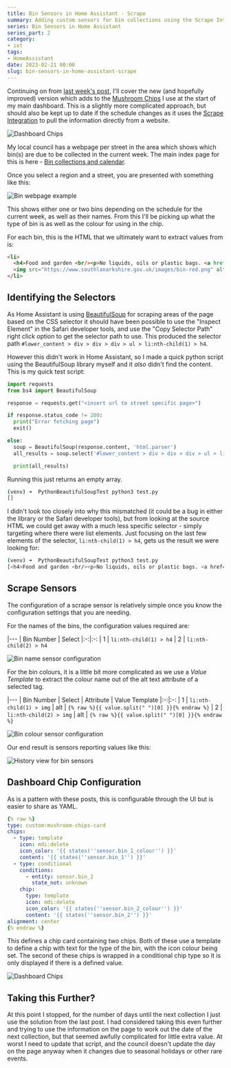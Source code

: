 ```yaml
---
title: Bin Sensors in Home Assistant - Scrape
summary: Adding custom sensors for bin collections using the Scrape Integration
series: Bin Sensors in Home Assistant
series_part: 2
category:
- iot
tags:
- HomeAssistant
date: 2023-02-21 00:00
slug: bin-sensors-in-home-assistant-scrape
---
```

Continuing on from [last week's post][prev-post], I'll cover the new (and hopefully improved) version which adds to the [Mushroom Chips][mushroom-chips] I use at the start of my main dashboard. This is a slightly more complicated approach, but should also be kept up to date if the schedule changes as it uses the [Scrape Integration][ha-scrape-integration] to pull the information directly from a website.

![Dashboard Chips][img-dashboard-chips]

My local council has a webpage per street in the area which shows which bin(s) are due to be collected in the current week. The main index page for this is here - [Bin collections and calendar][slc-street-index].

Once you select a region and a street, you are presented with something like this:

![Bin webpage example][img-bin-example]

This shows either one or two bins depending on the schedule for the current week, as well as their names. From this I'll be picking up what the type of bin is as well as the colour for using in the chip. 

For each bin, this is the HTML that we ultimately want to extract values from is:

```html
<li>
  <h4>Food and garden <br/><p>No liquids, oils or plastic bags. <a href="https://www.southlanarkshire.gov.uk/info/200156/bins_and_recycling/1841/bins_-_what_goes_in_them/3">More info</a></p></h4>
  <img src="https://www.southlanarkshire.gov.uk/images/bin-red.png" alt="red bin">
</li>
```

<!--more-->

## Identifying the Selectors

As Home Assistant is using [BeautifulSoup][beautiful-soup] for scraping areas of the page based on the CSS selector it should have been possible to use the "Inspect Element" in the Safari developer tools, and use the "Copy Selector Path" right click option to get the selector path to use. This produced the selector path `#lower_content > div > div > div > ul > li:nth-child(1) > h4`.

However this didn't work in Home Assistant, so I made a quick python script using the BeautifulSoup library myself and it *also* didn't find the content. This is my quick test script:

```python
import requests
from bs4 import BeautifulSoup

response = requests.get("<insert url to street specific page>")

if response.status_code != 200:
  print("Error fetching page")
  exit()

else:
  soup = BeautifulSoup(response.content, 'html.parser')
  all_results = soup.select('#lower_content > div > div > div > ul > li:nth-child(1) > h4')

  print(all_results)
```

Running this just returns an empty array.

```sh
(venv) ➜  PythonBeautifulSoupTest python3 test.py 
[]
```

I didn't look too closely into why this mismatched (it could be a bug in either the library or the Safari developer tools), but from looking at the source HTML we could get away with a much less specific selector - simply targeting where there were list elements. Just focusing on the last few elements of the selector, `li:nth-child(1) > h4`, gets us the result we were looking for:

```sh
(venv) ➜  PythonBeautifulSoupTest python3 test.py
[<h4>Food and garden <br/><p>No liquids, oils or plastic bags. <a href="https://www.southlanarkshire.gov.uk/info/200156/bins_and_recycling/1841/bins_-_what_goes_in_them/3">More info</a></p></h4>]
```

## Scrape Sensors

The configuration of a scrape sensor is relatively simple once you know the configuration settings that you are needing.

For the names of the bins, the configuration values required are:

|---
| Bin Number | Select
|:-:|:-:
| 1 | `li:nth-child(1) > h4`
| 2 | `li:nth-child(2) > h4`

![Bin name sensor configuration][img-scrape-config-bin-name]

For the bin colours, it is a little bit more complicated as we use a *Value Template* to extract the colour name out of the alt text attribute of a selected tag.

|---
| Bin Number | Select | Attribute | Value Template
|:-:|:-:
| 1 | `li:nth-child(1) > img` | alt | `{% raw %}{{ value.split(" ")[0] }}{% endraw %}`
| 2 | `li:nth-child(2) > img` | alt | `{% raw %}{{ value.split(" ")[0] }}{% endraw %}`

![Bin colour sensor configuration][img-scrape-config-bin-colour]

Our end result is sensors reporting values like this:

![History view for bin sensors][img-ha-history]

## Dashboard Chip Configuration

As is a pattern with these posts, this is configurable through the UI but is easier to share as YAML. 

```yaml
{% raw %}
type: custom:mushroom-chips-card
chips:
  - type: template
    icon: mdi:delete
    icon_color: '{{ states(''sensor.bin_1_colour'') }}'
    content: '{{ states(''sensor.bin_1'') }}'
  - type: conditional
    conditions:
      - entity: sensor.bin_2
        state_not: unknown
    chip:
      type: template
      icon: mdi:delete
      icon_color: '{{ states(''sensor.bin_2_colour'') }}'
      content: '{{ states(''sensor.bin_2'') }}'
alignment: center
{% endraw %}
```

This defines a chip card containing two chips. Both of these use a template to define a chip with text for the type of the bin, with the icon colour being set. The second of these chips is wrapped in a conditional chip type so it is only displayed if there is a defined value.

![Dashboard Chips][img-dashboard-chips]

## Taking this Further?

At this point I stopped, for the number of days until the next collection I just use the solution from the last post. I had considered taking this even further and trying to use the information on the page to work out the date of the next collection, but that seemed awfully complicated for little extra value. At worst I need to update that script, and the council doesn't update the day on the page anyway when it changes due to seasonal holidays or other rare events.

[img-dashboard-chips]: /images/homeassistant-bin-sensors-scrape/dashboard-element.png "Dashboard Chips"
[img-bin-example]: /images/homeassistant-bin-sensors-scrape/slc-website-bin-example.png "Bin webpage example"
[img-ha-history]: /images/homeassistant-bin-sensors-scrape/ha-history-data.png "History view in Home Assistant"
[img-scrape-config-bin-name]: /images/homeassistant-bin-sensors-scrape/scrape-bin-name-config.png "Configuration options for scraping the name of a bin"
[img-scrape-config-bin-colour]: /images/homeassistant-bin-sensors-scrape/scrape-bin-colour-config.png "Configuration options for scraping the colour of a bin"

[prev-post]: /2023/02/11/bin-sensors-in-home-assistant-shell-and-template/ "Bin Sensors in Home Assistant - Shell & Template"

[beautiful-soup]: https://www.crummy.com/software/BeautifulSoup/ "Beautiful Soup - We called him Tortoise because he taught us."
[ha-scrape-integration]: https://www.home-assistant.io/integrations/scrape "Scrape - Home Assistant"
[mushroom-chips]: https://github.com/piitaya/lovelace-mushroom/blob/main/docs/cards/chips.md "lovelace-mushroom/chips.md at main - piitaya/lovelace-mushroom"
[slc-street-index]: https://www.southlanarkshire.gov.uk/info/200156/bins_and_recycling/1670/bin_collections "Bin collections and calendar - South Lanarkshire Council"
